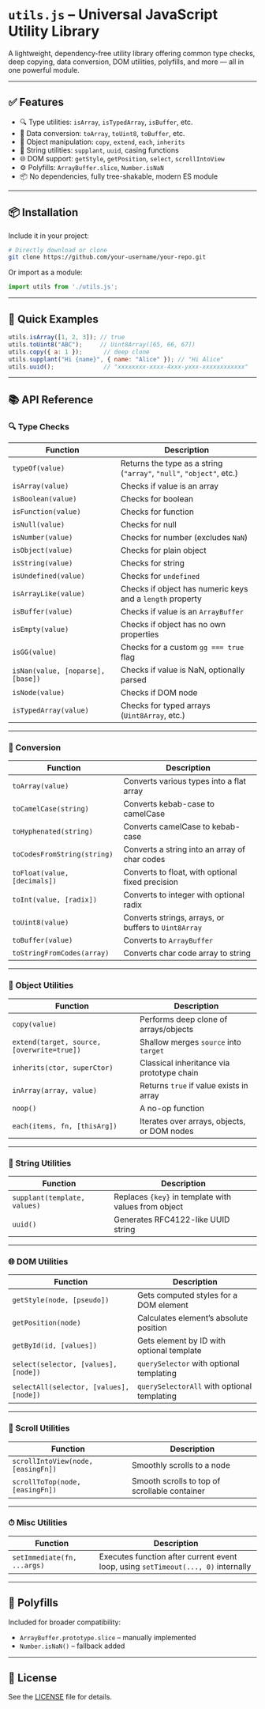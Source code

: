 # `utils.js` – Universal JavaScript Utility Library

A lightweight, dependency-free utility library offering common type checks, deep copying, data conversion, DOM utilities, polyfills, and more — all in one powerful module.

---

## ✅ Features

- 🔍 Type utilities: `isArray`, `isTypedArray`, `isBuffer`, etc.
- 🔄 Data conversion: `toArray`, `toUint8`, `toBuffer`, etc.
- 🧠 Object manipulation: `copy`, `extend`, `each`, `inherits`
- 🧾 String utilities: `supplant`, `uuid`, casing functions
- 🌐 DOM support: `getStyle`, `getPosition`, `select`, `scrollIntoView`
- ⚙️ Polyfills: `ArrayBuffer.slice`, `Number.isNaN`
- 📦 No dependencies, fully tree-shakable, modern ES module

---

## 📦 Installation

Include it in your project:

```bash
# Directly download or clone
git clone https://github.com/your-username/your-repo.git
```

Or import as a module:

```js
import utils from './utils.js';
```

---

## 🧠 Quick Examples

```js
utils.isArray([1, 2, 3]); // true
utils.toUint8("ABC");     // Uint8Array([65, 66, 67])
utils.copy({ a: 1 });      // deep clone
utils.supplant("Hi {name}", { name: "Alice" }); // "Hi Alice"
utils.uuid();              // "xxxxxxxx-xxxx-4xxx-yxxx-xxxxxxxxxxxx"
```

---

## 📚 API Reference

### 🔍 Type Checks

| Function | Description |
|---------|-------------|
| `typeOf(value)` | Returns the type as a string (`"array"`, `"null"`, `"object"`, etc.) |
| `isArray(value)` | Checks if value is an array |
| `isBoolean(value)` | Checks for boolean |
| `isFunction(value)` | Checks for function |
| `isNull(value)` | Checks for null |
| `isNumber(value)` | Checks for number (excludes `NaN`) |
| `isObject(value)` | Checks for plain object |
| `isString(value)` | Checks for string |
| `isUndefined(value)` | Checks for `undefined` |
| `isArrayLike(value)` | Checks if object has numeric keys and a `length` property |
| `isBuffer(value)` | Checks if value is an `ArrayBuffer` |
| `isEmpty(value)` | Checks if object has no own properties |
| `isGG(value)` | Checks for a custom `gg === true` flag |
| `isNan(value, [noparse], [base])` | Checks if value is NaN, optionally parsed |
| `isNode(value)` | Checks if DOM node |
| `isTypedArray(value)` | Checks for typed arrays (`Uint8Array`, etc.) |

---

### 🔄 Conversion

| Function | Description |
|----------|-------------|
| `toArray(value)` | Converts various types into a flat array |
| `toCamelCase(string)` | Converts kebab-case to camelCase |
| `toHyphenated(string)` | Converts camelCase to kebab-case |
| `toCodesFromString(string)` | Converts a string into an array of char codes |
| `toFloat(value, [decimals])` | Converts to float, with optional fixed precision |
| `toInt(value, [radix])` | Converts to integer with optional radix |
| `toUint8(value)` | Converts strings, arrays, or buffers to `Uint8Array` |
| `toBuffer(value)` | Converts to `ArrayBuffer` |
| `toStringFromCodes(array)` | Converts char code array to string |

---

### 🧠 Object Utilities

| Function | Description |
|----------|-------------|
| `copy(value)` | Performs deep clone of arrays/objects |
| `extend(target, source, [overwrite=true])` | Shallow merges `source` into `target` |
| `inherits(ctor, superCtor)` | Classical inheritance via prototype chain |
| `inArray(array, value)` | Returns `true` if value exists in array |
| `noop()` | A no-op function |
| `each(items, fn, [thisArg])` | Iterates over arrays, objects, or DOM nodes |

---

### 🧾 String Utilities

| Function | Description |
|----------|-------------|
| `supplant(template, values)` | Replaces `{key}` in template with values from object |
| `uuid()` | Generates RFC4122-like UUID string |

---

### 🌐 DOM Utilities

| Function | Description |
|----------|-------------|
| `getStyle(node, [pseudo])` | Gets computed styles for a DOM element |
| `getPosition(node)` | Calculates element’s absolute position |
| `getById(id, [values])` | Gets element by ID with optional template |
| `select(selector, [values], [node])` | `querySelector` with optional templating |
| `selectAll(selector, [values], [node])` | `querySelectorAll` with optional templating |

---

### 🧭 Scroll Utilities

| Function | Description |
|----------|-------------|
| `scrollIntoView(node, [easingFn])` | Smoothly scrolls to a node |
| `scrollToTop(node, [easingFn])` | Smooth scrolls to top of scrollable container |

---

### ⏱ Misc Utilities

| Function | Description |
|----------|-------------|
| `setImmediate(fn, ...args)` | Executes function after current event loop, using `setTimeout(..., 0)` internally |

---

## 🧪 Polyfills

Included for broader compatibility:

- `ArrayBuffer.prototype.slice` – manually implemented
- `Number.isNaN()` – fallback added

---

## 📄 License

See the [LICENSE](./LICENSE) file for details.
